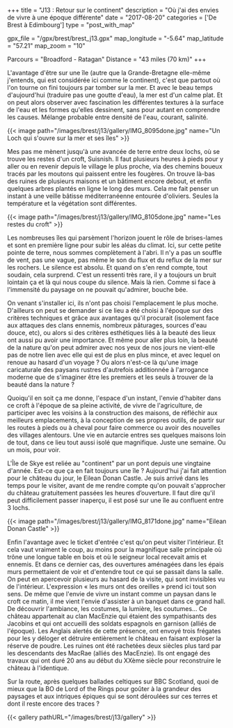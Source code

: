 +++
title = "J13 : Retour sur le continent"
description = "Où j'ai des envies de vivre à une époque différente"
date = "2017-08-20"
categories = ['De Brest à Edimbourg']
type = "post_with_map"

gpx_file = "/gpx/brest/brest_j13.gpx"
map_longitude = "-5.64"
map_latitude = "57.21"
map_zoom = "10"

Parcours = "Broadford - Ratagan"
Distance = "43 miles (70 km)"
+++

L'avantage d'être sur une île (autre que la Grande-Bretagne elle-même j'entends, qui est considérée ici comme le continent), c'est que partout où l'on tourne on fini toujours par tomber sur la mer. Et avec le beau temps d'aujourd'hui (traduire pas une goutte d'eau), la mer est d'un calme plat. Et on peut alors observer avec fascination les différentes textures à la surface de l'eau et les formes qu'elles dessinent, sans pour autant en comprendre les causes. Mélange probable entre densité de l'eau, courant, salinité.


{{< image path="/images/brest/j13/gallery/IMG_8095done.jpg" name="Un Loch qui s'ouvre sur la mer et ses îles" >}}

Mes pas me mènent jusqu'à une avancée de terre entre deux lochs, où se trouve les restes d'un croft, Suisnish. Il faut plusieurs heures à pieds pour y aller ou en revenir depuis le village le plus proche, via des chemins boueux tracés par les moutons qui paissent entre les fougères. On trouve là-bas des ruines de plusieurs maisons et un bâtiment encore debout, et enfin quelques arbres plantés en ligne le long des murs. Cela me fait penser un instant à une veille bâtisse méditerranéenne entourée d'oliviers. Seules la température et la végétation sont différentes.

{{< image path="/images/brest/j13/gallery/IMG_8105done.jpg" name="Les restes du croft" >}}

Les nombreuses îles qui parsèment l'horizon jouent le rôle de brises-lames et sont en première ligne pour subir les aléas du climat. Ici, sur cette petite pointe de terre, nous sommes complètement à l'abri. Il n'y a pas un souffle de vent, pas une vague, pas même le son du flux et du reflux de la mer sur les rochers. Le silence est absolu. Et quand on s'en rend compte, tout soudain, cela surprend. C'est un ressenti très rare, il y a toujours un bruit lointain ça et là qui nous coupe du silence. Mais là rien. Comme si face à l'immensité du paysage on ne pouvait qu'admirer, bouche bée.

On venant s'installer ici, ils n'ont pas choisi l'emplacement le plus moche. D'ailleurs on peut se demander si ce lieu a été choisi à l'époque sur des critères techniques et grâce aux avantages qu'il procurait (isolement face aux attaques des clans ennemis, nombreux pâturages, sources d'eau douce, etc), ou alors si des critères esthétiques liés à la beauté des lieux ont aussi pu avoir une importance. Et même pour aller plus loin, la beauté de la nature qu'on peut admirer avec nos yeux de nos jours ne vient-elle pas de notre lien avec elle qui est de plus en plus mince, et avec lequel on renoue au hasard d'un voyage ? Ou alors n'est-ce là qu'une image caricaturale des paysans rustres d'autrefois additionnée à l'arrogance moderne que de s'imaginer être les premiers et les seuls à trouver de la beauté dans la nature ?

Quoiqu'il en soit ça me donne, l'espace d'un instant, l'envie d'habiter dans ce croft à l'époque de sa pleine activité, de vivre de l'agriculture, de participer avec les voisins à la construction des maisons, de réfléchir aux meilleurs emplacements, à la conception de ses propres outils, de partir sur les routes à pieds ou à cheval pour faire commerce ou avoir des nouvelles des villages alentours. Une vie en autarcie entres ses quelques maisons loin de tout, dans ce lieu tout aussi isolé que magnifique. Juste une semaine. Ou un mois, pour voir.

L'Île de Skye est reliée au "continent" par un pont depuis une vingtaine d'année. Est-ce que ça en fait toujours une île ?
Aujourd'hui j'ai fait attention pour le château du jour, le Eilean Donan Castle. Je suis arrivé dans les temps pour le visiter, avant de me rendre compte qu'on pouvait s'approcher du château gratuitement passées les heures d’ouverture. Il faut dire qu'il peut difficilement passer inaperçu, il est posé sur une île au confluent entre 3 lochs.


{{< image path="/images/brest/j13/gallery/IMG_8171done.jpg" name="Eilean Donan Castle" >}}

Enfin l'avantage avec le ticket d'entrée c'est qu'on peut visiter l'intérieur. Et cela vaut vraiment le coup, au moins pour la magnifique salle principale où trône une longue table en bois et où le seigneur local recevait amis et ennemis. Et dans ce dernier cas, des ouvertures aménagées dans les épais murs permettaient de voir et d'entendre tout ce qui se passait dans la salle. On peut en apercevoir plusieurs au hasard de la visite, qui sont invisibles vu de l'intérieur. L'expression &laquo; les murs ont des oreilles &raquo; prend ici tout son sens.
De même que l'envie de vivre un instant comme un paysan dans le croft ce matin, il me vient l'envie d'assister à un banquet dans ce grand hall. De découvrir l'ambiance, les costumes, la lumière, les coutumes...
Ce château appartenait au clan MacEnzie qui étaient des sympathisants des Jacobins et qui ont accueilli des soldats espagnols en garnison (alliés de l'époque). Les Anglais alertés de cette présence, ont envoyé trois frégates pour les y déloger et détruire entièrement le château en faisant exploser la réserve de poudre.
Les ruines ont été rachetées deux siècles plus tard par les descendants des MacRae (alliés des MacEnzie). Ils ont engagé des travaux qui ont duré 20 ans au début du XXème siècle pour reconstruire le château à l'identique.

Sur la route, après quelques ballades celtiques sur BBC Scotland, quoi de mieux que la BO de Lord of the Rings pour goûter à la grandeur des paysages et aux intriques épiques qui se sont déroulées sur ces terres et dont il reste encore des traces ?


{{< gallery pathURL="/images/brest/j13/gallery" >}}
